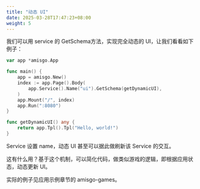 ```yaml
---
title: "动态 UI"
date: 2025-03-28T17:47:23+08:00
weight: 5
---
```


我们可以用 service 的 GetSchema方法，实现完全动态的 UI，让我们看看如下例子：

```go
var app *amisgo.App

func main() {
	app = amisgo.New()
	index := app.Page().Body(
		app.Service().Name("ui").GetSchema(getDynamicUI),
	)
	app.Mount("/", index)
	app.Run(":8080")
}

func getDynamicUI() any {
	return app.Tpl().Tpl("Hello, world!")
}
```

Service 设置 name，动态 UI 甚至可以据此做刷新该 Service 的交互。

这有什么用？基于这个机制，可以简化代码，做类似游戏的逻辑，即根据应用状态，动态更新 UI。

实际的例子见应用示例章节的 amisgo-games。